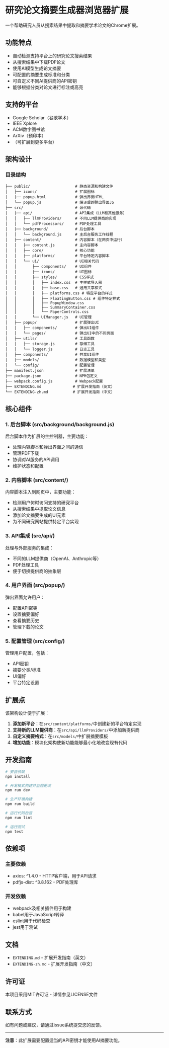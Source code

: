 # 研究论文摘要生成器浏览器扩展

一个帮助研究人员从搜索结果中提取和摘要学术论文的Chrome扩展。

## 功能特点

- 自动检测支持平台上的研究论文搜索结果
- 从搜索结果中下载PDF论文
- 使用AI模型生成论文摘要
- 可配置的摘要生成标准和分类
- 可自定义不同AI提供商的API密钥
- 能够根据分类对论文进行标注或高亮

## 支持的平台

- Google Scholar（谷歌学术）
- IEEE Xplore
- ACM数字图书馆
- ArXiv（预印本）
- （可扩展到更多平台）

## 架构设计

### 目录结构

```
├── public/                    # 静态资源和构建文件
│   ├── icons/                 # 扩展图标
│   ├── popup.html             # 弹出界面HTML
│   └── popup.js               # 编译后的弹出界面JS
├── src/                       # 源代码
│   ├── api/                   # API集成（LLM和其他服务）
│   │   ├── llmProviders/      # 不同LLM提供商的实现
│   │   └── pdfProcessors/     # PDF处理工具
│   ├── background/            # 后台脚本
│   │   └── background.js      # 主后台服务工作线程
│   ├── content/               # 内容脚本（在网页中运行）
│   │   ├── content.js         # 主内容脚本
│   │   ├── core/              # 核心功能
│   │   ├── platforms/         # 平台特定内容脚本
│   │   └── ui/                # UI相关代码
│   │       ├── components/    # UI组件
│   │       ├── icons/         # UI图标
│   │       ├── styles/        # CSS样式
│   │       │   ├── index.css  # 主样式导入器
│   │       │   ├── base.css   # 通用共享样式
│   │       │   ├── platforms.css # 特定平台的样式
│   │       │   ├── FloatingButton.css # 组件特定样式
│   │       │   ├── PopupWindow.css
│   │       │   ├── SummaryContainer.css
│   │       │   └── PaperControls.css
│   │       └── UIManager.js   # UI管理
│   ├── popup/                 # 扩展弹出UI
│   │   ├── components/        # 弹出UI组件
│   │   └── pages/             # 弹出UI中的不同页面
│   ├── utils/                 # 工具函数
│   │   ├── storage.js         # 存储工具
│   │   └── logger.js          # 日志工具
│   ├── components/            # 共享UI组件
│   ├── models/                # 数据模型和类型
│   └── config/                # 配置管理
├── manifest.json              # 扩展清单
├── package.json               # NPM包定义
├── webpack.config.js          # Webpack配置
├── EXTENDING.md              # 扩展开发指南（英文）
└── EXTENDING-zh.md           # 扩展开发指南（中文）
```

## 核心组件

### 1. 后台脚本 (src/background/background.js)

后台脚本作为扩展的主控制器，主要功能：
- 处理内容脚本和弹出界面之间的通信
- 管理PDF下载
- 协调对AI服务的API调用
- 维护状态和配置

### 2. 内容脚本 (src/content/)

内容脚本注入到网页中，主要功能：
- 检测用户何时访问支持的研究平台
- 从搜索结果中提取论文信息
- 添加论文摘要生成的UI元素
- 为不同研究网站提供特定平台实现

### 3. API集成 (src/api/)

处理与外部服务的集成：
- 不同的LLM提供商（OpenAI、Anthropic等）
- PDF处理工具
- 便于切换提供商的抽象层

### 4. 用户界面 (src/popup/)

弹出界面允许用户：
- 配置API密钥
- 设置摘要偏好
- 查看摘要历史
- 管理下载的论文

### 5. 配置管理 (src/config/)

管理用户配置，包括：
- API密钥
- 摘要分类/标准
- UI偏好
- 平台特定设置

## 扩展点

该架构设计便于扩展：

1. **添加新平台**：在`src/content/platforms/`中创建新的平台特定实现
2. **支持新的LLM提供商**：在`src/api/llmProviders/`中添加新提供商
3. **自定义摘要格式**：在`src/models/`中扩展摘要模板
4. **增加功能**：模块化架构使新功能能够最小化地改变现有代码

## 开发指南

```bash
# 安装依赖
npm install

# 开发模式构建并监视更改
npm run dev

# 生产环境构建
npm run build

# 运行代码检查
npm run lint

# 运行测试
npm test
```

## 依赖项

### 主要依赖
- axios: ^1.4.0 - HTTP客户端，用于API请求
- pdfjs-dist: ^3.8.162 - PDF处理库

### 开发依赖
- webpack及相关插件用于构建
- babel用于JavaScript转译
- eslint用于代码检查
- jest用于测试

## 文档

- `EXTENDING.md` - 扩展开发指南（英文）
- `EXTENDING-zh.md` - 扩展开发指南（中文）

## 许可证

本项目采用MIT许可证 - 详情参见LICENSE文件

## 联系方式

如有问题或建议，请通过issue系统提交您的反馈。

---

**注意**：此扩展需要配置适当的API密钥才能使用AI摘要功能。 